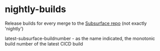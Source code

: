 # nightly-builds
Release builds for every merge to the [Subsurface repo](https://github.com/subsurface/subsurface) (not exactly 'nightly')

latest-subsurface-buildnumber  - as the name indicated, the monotonic build number of the latest CICD build
